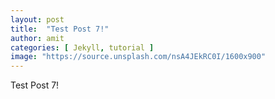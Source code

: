 ```yaml
---
layout: post
title:  "Test Post 7!"
author: amit
categories: [ Jekyll, tutorial ]
image: "https://source.unsplash.com/nsA4JEkRC0I/1600x900"
---
```


Test Post 7!